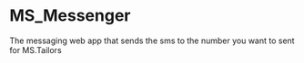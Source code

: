 # MS_Messenger
The messaging web app that sends the sms to the number you want to sent for MS.Tailors
